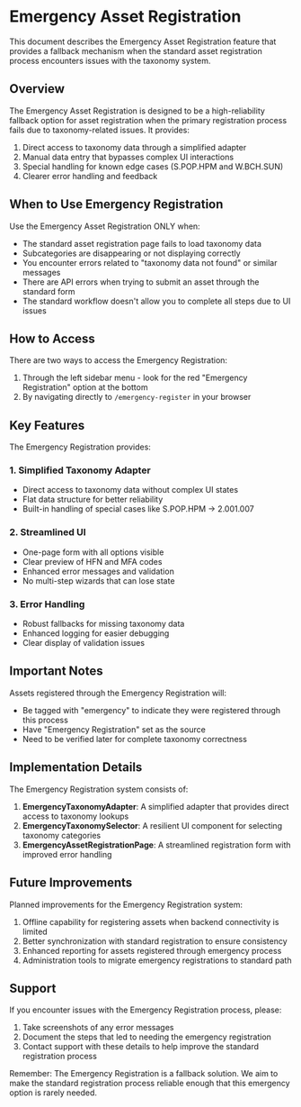 # Emergency Asset Registration

This document describes the Emergency Asset Registration feature that provides a fallback mechanism when the standard asset registration process encounters issues with the taxonomy system.

## Overview

The Emergency Asset Registration is designed to be a high-reliability fallback option for asset registration when the primary registration process fails due to taxonomy-related issues. It provides:

1. Direct access to taxonomy data through a simplified adapter
2. Manual data entry that bypasses complex UI interactions 
3. Special handling for known edge cases (S.POP.HPM and W.BCH.SUN)
4. Clearer error handling and feedback

## When to Use Emergency Registration

Use the Emergency Asset Registration ONLY when:

- The standard asset registration page fails to load taxonomy data
- Subcategories are disappearing or not displaying correctly
- You encounter errors related to "taxonomy data not found" or similar messages
- There are API errors when trying to submit an asset through the standard form
- The standard workflow doesn't allow you to complete all steps due to UI issues

## How to Access

There are two ways to access the Emergency Registration:

1. Through the left sidebar menu - look for the red "Emergency Registration" option at the bottom
2. By navigating directly to `/emergency-register` in your browser

## Key Features

The Emergency Registration provides:

### 1. Simplified Taxonomy Adapter

- Direct access to taxonomy data without complex UI states
- Flat data structure for better reliability
- Built-in handling of special cases like S.POP.HPM → 2.001.007

### 2. Streamlined UI

- One-page form with all options visible
- Clear preview of HFN and MFA codes
- Enhanced error messages and validation
- No multi-step wizards that can lose state

### 3. Error Handling

- Robust fallbacks for missing taxonomy data
- Enhanced logging for easier debugging
- Clear display of validation issues

## Important Notes

Assets registered through the Emergency Registration will:

- Be tagged with "emergency" to indicate they were registered through this process
- Have "Emergency Registration" set as the source
- Need to be verified later for complete taxonomy correctness

## Implementation Details

The Emergency Registration system consists of:

1. **EmergencyTaxonomyAdapter**: A simplified adapter that provides direct access to taxonomy lookups
2. **EmergencyTaxonomySelector**: A resilient UI component for selecting taxonomy categories
3. **EmergencyAssetRegistrationPage**: A streamlined registration form with improved error handling

## Future Improvements

Planned improvements for the Emergency Registration system:

1. Offline capability for registering assets when backend connectivity is limited
2. Better synchronization with standard registration to ensure consistency
3. Enhanced reporting for assets registered through emergency process
4. Administration tools to migrate emergency registrations to standard path

## Support

If you encounter issues with the Emergency Registration process, please:

1. Take screenshots of any error messages
2. Document the steps that led to needing the emergency registration
3. Contact support with these details to help improve the standard registration process

Remember: The Emergency Registration is a fallback solution. We aim to make the standard registration process reliable enough that this emergency option is rarely needed.
